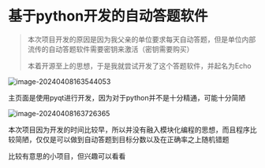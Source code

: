 # 基于python开发的自动答题软件

> 本次项目开发的原因是因为我父亲的单位要求每天自动答题，但是单位内部流传的自动答题软件需要密钥来激活（密钥需要购买）
>
> 本着开源至上的思想，于是我就尝试开发了这个答题软件，并起名为Echo

![image-20240408163544053](https://gitee.com/jason_pei/typora-bed/raw/master/image/202404081635090.png)



主页面是使用pyqt进行开发，因为对于python并不是十分精通，可能十分简陋



![image-20240408163726365](https://gitee.com/jason_pei/typora-bed/raw/master/image/202404081637400.png)



本次项目因为开发的时间比较早，所以并没有融入模块化编程的思想，而且程序比较简陋，仅仅是可以做到自动答题到目标分数以及在正确率之上随机错题

比较有意思的小项目，但兴趣可以看看